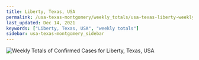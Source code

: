```yaml
---
title: Liberty, Texas, USA
permalink: /usa-texas-montgomery/weekly_totals/usa-texas-liberty-weekly_totals.html
last_updated: Dec 14, 2021
keywords: ["Liberty, Texas, USA", "weekly totals"]
sidebar: usa-texas-montgomery_sidebar
---
```


![Weekly Totals of Confirmed Cases for Liberty, Texas, USA](/covid_tracker/images/graphs/usa-texas-liberty-weekly_totals_graph.png)
